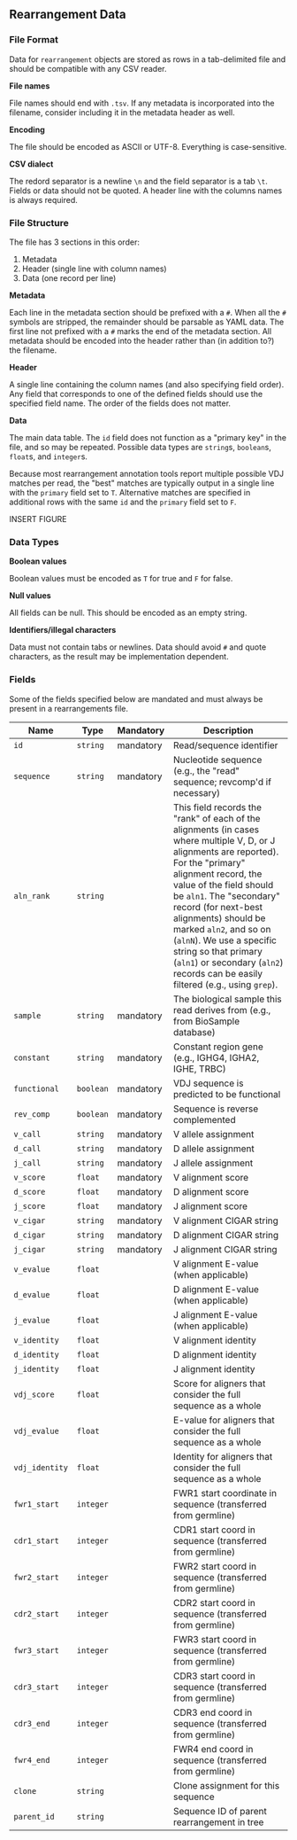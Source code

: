 ## Rearrangement Data

### File Format

Data for `rearrangement` objects are stored as rows in a tab-delimited file and
should be compatible with any CSV reader.

**File names**

File names should end with `.tsv`. If any metadata is incorporated into the
filename, consider including it in the metadata header as well.

**Encoding**

The file should be encoded as ASCII or UTF-8. Everything is case-sensitive.

**CSV dialect**

The redord separator is a newline `\n` and the field separator is a tab `\t`.
Fields or data should not be quoted. A header line with the columns names is
always required.


### File Structure

The file has 3 sections in this order:

1.  Metadata
2.  Header (single line with column names)
3.  Data (one record per line)

**Metadata**

Each line in the metadata section should be prefixed with a `#`. When all the
`#` symbols are stripped, the remainder should be parsable as YAML data. The
first line not prefixed with a `#` marks the end of the metadata section. All
metadata should be encoded into the header rather than (in addition to?) the
filename.

**Header**

A single line containing the column names (and also specifying field order).
Any field that corresponds to one of the defined fields should use the
specified field name. The order of the fields does not matter.

**Data**

The main data table. The `id` field does not function as a "primary key" in the
file, and so may be repeated. Possible data types are `string`s, `boolean`s,
`float`s, and `integer`s.

Because most rearrangement annotation tools report multiple possible VDJ
matches per read, the "best" matches are typically output in a single line with
the `primary` field set to `T`.  Alternative matches are specified in
additional rows with the same `id` and the `primary` field set to `F`.

INSERT FIGURE


### Data Types

**Boolean values**

Boolean values must be encoded as `T` for true and `F` for false.

**Null values**

All fields can be null. This should be encoded as an empty string.

**Identifiers/illegal characters**

Data must not contain tabs or newlines.  Data should avoid `#` and quote
characters, as the result may be implementation dependent.


### Fields

Some of the fields specified below are mandated and must always be present in a
rearrangements file.

| Name | Type | Mandatory | Description |
| --- | --- | --- | --- |
| `id` | `string` |  mandatory  | Read/sequence identifier |
| `sequence` | `string` |  mandatory  | Nucleotide sequence (e.g., the "read" sequence; revcomp'd if necessary) |
| `aln_rank` | `string` |  | This field records the "rank" of each of the alignments (in cases where multiple V, D, or J alignments are reported). For the "primary" alignment record, the value of the field should be `aln1`.  The "secondary" record (for next-best alignments) should be marked `aln2`, and so on (`alnN`). We use a specific string so that primary (`aln1`) or secondary (`aln2`) records can be easily filtered (e.g., using `grep`). |
| `sample` | `string` |  mandatory  | The biological sample this read derives from (e.g., from BioSample database) |
| `constant` | `string` |  mandatory  | Constant region gene (e.g., IGHG4, IGHA2, IGHE, TRBC) |
| `functional` | `boolean` |  mandatory  | VDJ sequence is predicted to be functional |
| `rev_comp` | `boolean` |  mandatory  | Sequence is reverse complemented |
| `v_call` | `string` |  mandatory  | V allele assignment |
| `d_call` | `string` |  mandatory  | D allele assignment |
| `j_call` | `string` |  mandatory  | J allele assignment |
| `v_score` | `float` |  mandatory  | V alignment score |
| `d_score` | `float` |  mandatory  | D alignment score |
| `j_score` | `float` |  mandatory  | J alignment score |
| `v_cigar` | `string` |  mandatory  | V alignment CIGAR string |
| `d_cigar` | `string` |  mandatory  | D alignment CIGAR string |
| `j_cigar` | `string` |  mandatory  | J alignment CIGAR string |
| `v_evalue` | `float` |  | V alignment E-value (when applicable) |
| `d_evalue` | `float` |  | D alignment E-value (when applicable) |
| `j_evalue` | `float` |  | J alignment E-value (when applicable) |
| `v_identity` | `float` |  | V alignment identity |
| `d_identity` | `float` |  | D alignment identity |
| `j_identity` | `float` |  | J alignment identity |
| `vdj_score` | `float` |  | Score for aligners that consider the full sequence as a whole |
| `vdj_evalue` | `float` |  | E-value for aligners that consider the full sequence as a whole |
| `vdj_identity` | `float` |  | Identity for aligners that consider the full sequence as a whole |
| `fwr1_start` | `integer` |  | FWR1 start coordinate in sequence (transferred from germline) |
| `cdr1_start` | `integer` |  | CDR1 start coord in sequence (transferred from germline) |
| `fwr2_start` | `integer` |  | FWR2 start coord in sequence (transferred from germline) |
| `cdr2_start` | `integer` |  | CDR2 start coord in sequence (transferred from germline) |
| `fwr3_start` | `integer` |  | FWR3 start coord in sequence (transferred from germline) |
| `cdr3_start` | `integer` |  | CDR3 start coord in sequence (transferred from germline) |
| `cdr3_end` | `integer` |  | CDR3 end coord in sequence (transferred from germline) |
| `fwr4_end` | `integer` |  | FWR4 end coord in sequence (transferred from germline) |
| `clone` | `string` |  | Clone assignment for this sequence |
| `parent_id` | `string` |  | Sequence ID of parent rearrangement in tree |
